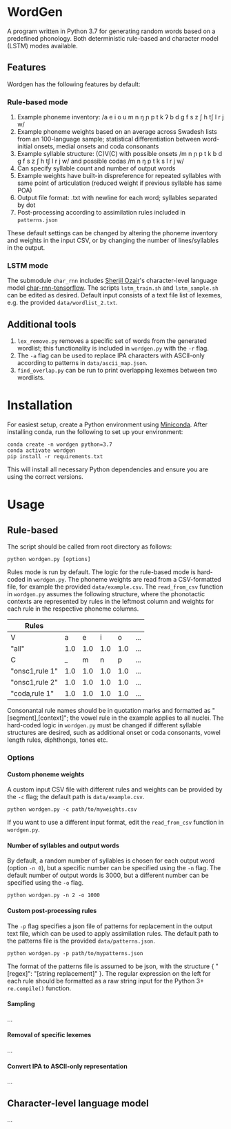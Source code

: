 # WordGen
A program written in Python 3.7 for generating random words based on a predefined phonology. Both deterministic rule-based and character model (LSTM) modes available.

## Features

Wordgen has the following features by default:

### Rule-based mode
1. Example phoneme inventory: /a e i o u m n ŋ ɲ p t k ʔ b d g f s z ʃ h tʃ l r j w/
2. Example phoneme weights based on an average across Swadesh lists from an 100-language sample; statistical differentiation between word-initial onsets, medial onsets and coda consonants
3. Example syllable structure: (C)V(C) with possible onsets /m n ɲ p t k b d g f s z ʃ h tʃ l r j w/ and possible codas /m n ŋ p t k s l r j w/
4. Can specify syllable count and number of output words
5. Example weights have built-in dispreference for repeated syllables with same point of articulation (reduced weight if previous syllable has same POA)
6. Output file format: .txt with newline for each word; syllables separated by dot
7. Post-processing according to assimilation rules included in `patterns.json`

These default settings can be changed by altering the phoneme inventory and weights in the input CSV, or by changing the number of lines/syllables in the output.

### LSTM mode
The submodule `char_rnn` includes [Sherjil Ozair](https://github.com/sherjilozair)'s character-level language model [char-rnn-tensorflow](https://github.com/sherjilozair/char-rnn-tensorflow). The scripts `lstm_train.sh` and `lstm_sample.sh` can be edited as desired. Default input consists of a text file list of lexemes, e.g. the provided `data/wordlist_2.txt`.

## Additional tools
1. `lex_remove.py` removes a specific set of words from the generated wordlist; this functionality is included in `wordgen.py` with the `-r` flag.
2. The `-a` flag can be used to replace IPA characters with ASCII-only according to patterns in `data/ascii_map.json`.
3. `find_overlap.py` can be run to print overlapping lexemes between two wordlists.

# Installation
For easiest setup, create a Python environment using [Miniconda](https://docs.conda.io/en/latest/miniconda.html). After installing conda, run the following to set up your environment:

```
conda create -n wordgen python=3.7
conda activate wordgen
pip install -r requirements.txt
```

This will install all necessary Python dependencies and ensure you are using the correct versions.

# Usage

## Rule-based

The script should be called from root directory as follows:

```
python wordgen.py [options]
```

Rules mode is run by default. The logic for the rule-based mode is hard-coded in `wordgen.py`. The phoneme weights are read from a CSV-formatted file, for example the provided `data/example.csv`. The `read_from_csv` function in `wordgen.py` assumes the following structure, where the phonotactic contexts are represented by rules in the leftmost column and weights for each rule in the respective phoneme columns.

| Rules | | | | | | 
| --- | --- | --- | --- | --- | --- | 
| V | a | e | i | o | ... |
| "all" | 1.0 | 1.0 | 1.0 | 1.0 | ... |
| C | _ | m | n | p | ... |
| "onsc1,rule 1" | 1.0 | 1.0 | 1.0 | 1.0 | ... |
| "onsc1,rule 2" | 1.0 | 1.0 | 1.0 | 1.0 | ... |
| "coda,rule 1" | 1.0 | 1.0 | 1.0 | 1.0 | ... |

Consonantal rule names should be in quotation marks and formatted as "[segment],[context]"; the vowel rule in the example applies to all nuclei. The hard-coded logic in `wordgen.py` must be changed if different syllable structures are desired, such as additional onset or coda consonants, vowel length rules, diphthongs, tones etc.

### Options

#### Custom phoneme weights

A custom input CSV file with different rules and weights can be provided by the `-c` flag; the default path is `data/example.csv`.

```
python wordgen.py -c path/to/myweights.csv
```

If you want to use a different input format, edit the `read_from_csv` function in `wordgen.py`.

#### Number of syllables and output words

By default, a random number of syllables is chosen for each output word (option `-n 0`), but a specific number can be specified using the `-n` flag. The default number of output words is 3000, but a different number can be specified using the `-o` flag.

```
python wordgen.py -n 2 -o 1000
```

#### Custom post-processing rules

The `-p` flag specifies a json file of patterns for replacement in the output text file, which can be used to apply assimilation rules. The default path to the patterns file is the provided `data/patterns.json`.

```
python wordgen.py -p path/to/mypatterns.json
```

The format of the patterns file is assumed to be json, with the structure { "[regex]": "[string replacement]" }. The regular expression on the left for each rule should be formatted as a raw string input for the Python 3+ `re.compile()` function.

#### Sampling

...

#### Removal of specific lexemes

...

#### Convert IPA to ASCII-only representation

...

## Character-level language model

...


